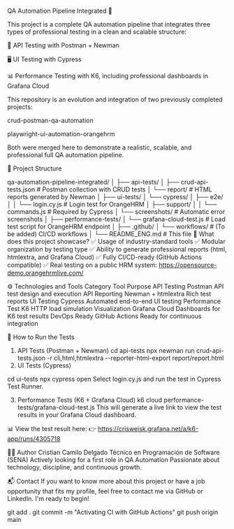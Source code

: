QA Automation Pipeline Integrated 🚀

This project is a complete QA automation pipeline that integrates three types of professional testing in a clean and scalable structure:

🧪 API Testing with Postman + Newman

🖥️ UI Testing with Cypress

📊 Performance Testing with K6, including professional dashboards in Grafana Cloud

This repository is an evolution and integration of two previously completed projects:

crud-postman-qa-automation

playwright-ui-automation-orangehrm

Both were merged here to demonstrate a realistic, scalable, and professional full QA automation pipeline.

🧩 Project Structure

qa-automation-pipeline-integrated/
│
├── api-tests/
│   ├── crud-api-tests.json           # Postman collection with CRUD tests
│   └── report/                       # HTML reports generated by Newman
│
├── ui-tests/
│   └── cypress/
│       ├── e2e/
│       │   └── login.cy.js          # Login test for OrangeHRM
│       ├── support/
│       │   └── commands.js          # Required by Cypress
│       └── screenshots/             # Automatic error screenshots
│
├── performance-tests/
│   └── grafana-cloud-test.js        # Load test script for OrangeHRM endpoint
│
├── .github/
│   └── workflows/                   # (To be added) CI/CD workflows
│
└── README_ENG.md                        # This file
📌 What does this project showcase?
✅ Usage of industry-standard tools
✅ Modular organization by testing type
✅ Ability to generate professional reports (html, htmlextra, and Grafana Cloud)
✅ Fully CI/CD-ready (GitHub Actions compatible)
✅ Real testing on a public HRM system: https://opensource-demo.orangehrmlive.com/

⚙️ Technologies and Tools
Category	Tool	Purpose
API Testing	Postman	API test design and execution
API Reporting	Newman + htmlextra	Rich test reports
UI Testing	Cypress	Automated end-to-end UI testing
Performance Test	K6	HTTP load simulation
Visualization	Grafana Cloud	Dashboards for K6 test results
DevOps Ready	GitHub Actions	Ready for continuous integration

🚀 How to Run the Tests
1. API Tests (Postman + Newman)
cd api-tests
npx newman run crud-api-tests.json -r cli,html,htmlextra --reporter-html-export report/report.html
2. UI Tests (Cypress)

cd ui-tests
npx cypress open
Select login.cy.js and run the test in Cypress Test Runner.

3. Performance Tests (K6 + Grafana Cloud)
k6 cloud performance-tests/grafana-cloud-test.js
This will generate a live link to view the test results in your Grafana Cloud dashboard.

📊 View the test result here:
👉 https://crisweisk.grafana.net/a/k6-app/runs/4305718

👨‍💻 Author
Cristian Camilo Delgado
Técnico en Programación de Software (SENA)
Actively looking for a first role in QA Automation
Passionate about technology, discipline, and continuous growth.

📬 Contact
If you want to know more about this project or have a job opportunity that fits my profile, feel free to contact me via GitHub or LinkedIn. I'm ready to begin!


<!-- Activating CI/CD with GitHub Actions -->
git add .
git commit -m "Activating CI with GitHub Actions"
git push origin main
